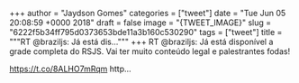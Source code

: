 
+++
author = "Jaydson Gomes"
categories = ["tweet"]
date = "Tue Jun 05 20:08:59 +0000 2018"
draft = false
image = "{TWEET_IMAGE}"
slug = "6222f5b34ff795d0373653bde11a3b160c530290"
tags = ["tweet"]
title = """RT @braziljs: Já está dis..."""
+++
RT @braziljs: Já está disponível a grade completa do RSJS. Vai ter muito conteúdo legal e palestrantes fodas!

https://t.co/8ALHO7mRqm http…
